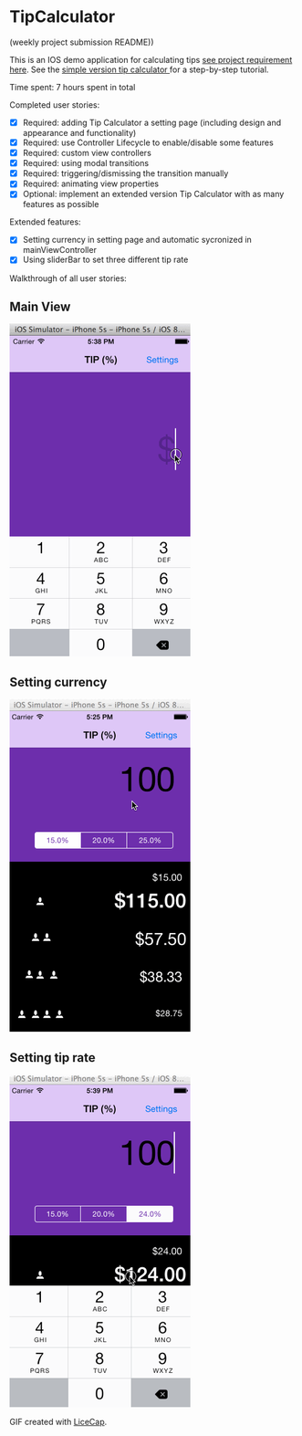 # TipCalculator

(weekly project submission README))

This is an IOS demo application for calculating tips [see project requirement here](https://gist.github.com/timothy1ee/6858b706304a2397a7e2). See the [simple version tip calculator ](http://vimeo.com/102084767) for a step-by-step tutorial.

Time spent: 7 hours spent in total

Completed user stories:
 * [x] Required: adding Tip Calculator a setting page (including design and appearance and functionality)
 * [x] Required: use Controller Lifecycle to enable/disable some features
 * [x] Required: custom view controllers
 * [x] Required: using modal transitions
 * [x] Required: triggering/dismissing the transition manually
 * [x] Required: animating view properties
 * [x] Optional: implement an extended version Tip Calculator with as many features as possible
 
Extended features:
 * [x] Setting currency in setting page and automatic sycronized in mainViewController
 * [x] Using sliderBar to set three different tip rate

Walkthrough of all user stories:

## Main View
![Video Walkthrough](demo_1.gif)

## Setting currency
![Video Walkthrough](demo_2.gif)

## Setting tip rate
![Video Walkthrough](demo_3.gif)

GIF created with [LiceCap](http://www.cockos.com/licecap/).
